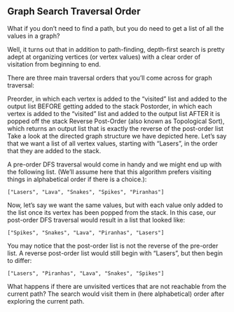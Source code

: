 ## Graph Search Traversal Order

What if you don’t need to find a path, but you do need to get a list of all the values in a graph?

Well, it turns out that in addition to path-finding, depth-first search is pretty adept at organizing vertices (or vertex values) with a clear order of visitation from beginning to end.

There are three main traversal orders that you’ll come across for graph traversal:

Preorder, in which each vertex is added to the “visited” list and added to the output list BEFORE getting added to the stack
Postorder, in which each vertex is added to the “visited” list and added to the output list AFTER it is popped off the stack
Reverse Post-Order (also known as Topological Sort), which returns an output list that is exactly the reverse of the post-order list
Take a look at the directed graph structure we have depicted here. Let’s say that we want a list of all vertex values, starting with “Lasers”, in the order that they are added to the stack.

A pre-order DFS traversal would come in handy and we might end up with the following list. (We’ll assume here that this algorithm prefers visiting things in alphabetical order if there is a choice.):

```
["Lasers", "Lava", "Snakes", "Spikes", "Piranhas"]

```

Now, let’s say we want the same values, but with each value only added to the list once its vertex has been popped from the stack. In this case, our post-order DFS traversal would result in a list that looked like:

```
["Spikes", "Snakes", "Lava", "Piranhas", "Lasers"]

```

You may notice that the post-order list is not the reverse of the pre-order list. A reverse post-order list would still begin with “Lasers”, but then begin to differ:

```
["Lasers", "Piranhas", "Lava", "Snakes", "Spikes"]

```

What happens if there are unvisited vertices that are not reachable from the current path? The search would visit them in (here alphabetical) order after exploring the current path.
